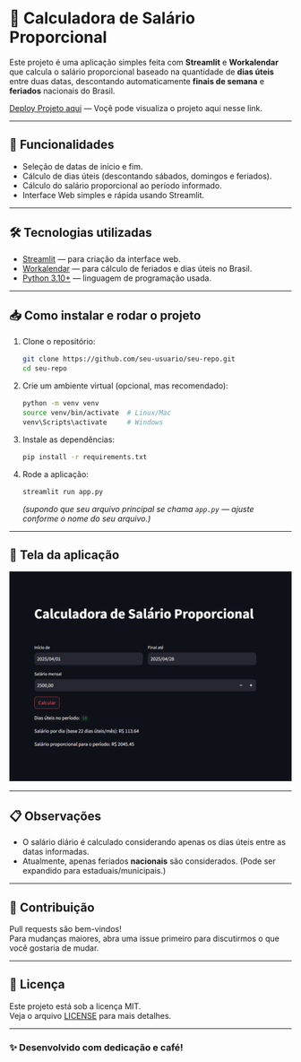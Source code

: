 # 📅 Calculadora de Salário Proporcional

Este projeto é uma aplicação simples feita com **Streamlit** e **Workalendar** que calcula o salário proporcional baseado na quantidade de **dias úteis** entre duas datas, descontando automaticamente **finais de semana** e **feriados** nacionais do Brasil.

[Deploy Projeto aqui](https://caculadorasalarial.streamlit.app/) — Voçê pode visualiza o projeto aqui nesse link.

---

## 🚀 Funcionalidades

- Seleção de datas de início e fim.
- Cálculo de dias úteis (descontando sábados, domingos e feriados).
- Cálculo do salário proporcional ao período informado.
- Interface Web simples e rápida usando Streamlit.

---

## 🛠 Tecnologias utilizadas

- [Streamlit](https://streamlit.io/) — para criação da interface web.
- [Workalendar](https://workalendar.readthedocs.io/) — para cálculo de feriados e dias úteis no Brasil.
- [Python 3.10+](https://www.python.org/) — linguagem de programação usada.

---

## 📥 Como instalar e rodar o projeto

1. Clone o repositório:

   ```bash
   git clone https://github.com/seu-usuario/seu-repo.git
   cd seu-repo
   ```

2. Crie um ambiente virtual (opcional, mas recomendado):

   ```bash
   python -m venv venv
   source venv/bin/activate  # Linux/Mac
   venv\Scripts\activate     # Windows
   ```

3. Instale as dependências:

   ```bash
   pip install -r requirements.txt
   ```

4. Rode a aplicação:

   ```bash
   streamlit run app.py
   ```

   *(supondo que seu arquivo principal se chama `app.py` — ajuste conforme o nome do seu arquivo.)*

---

## 📸 Tela da aplicação

*![alt text](image.png)*

---

## 📋 Observações

- O salário diário é calculado considerando apenas os dias úteis entre as datas informadas.
- Atualmente, apenas feriados **nacionais** são considerados. (Pode ser expandido para estaduais/municipais.)

---

## 🤝 Contribuição

Pull requests são bem-vindos!  
Para mudanças maiores, abra uma issue primeiro para discutirmos o que você gostaria de mudar.

---

## 📄 Licença

Este projeto está sob a licença MIT.  
Veja o arquivo [LICENSE](LICENSE) para mais detalhes.

---

### ✨ Desenvolvido com dedicação e café!

